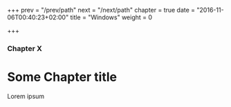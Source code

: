 +++
prev = "/prev/path"
next = "/next/path"
chapter = true
date = "2016-11-06T00:40:23+02:00"
title = "Windows"
weight = 0

+++

### Chapter X

# Some Chapter title

Lorem ipsum

